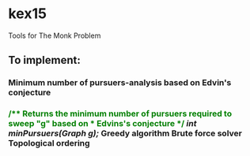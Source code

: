# kex15
Tools for The Monk Problem

<h2>To implement:</h2>
<h3>Minimum number of pursuers-analysis based on Edvin's conjecture<h3>
<font color="green">/** Returns the minimum number of pursuers required to sweep "g" based on
 * Edvins's conjecture */</font>
<i>int minPursuers(Graph g);</i>
Greedy algorithm
Brute force solver
Topological ordering
